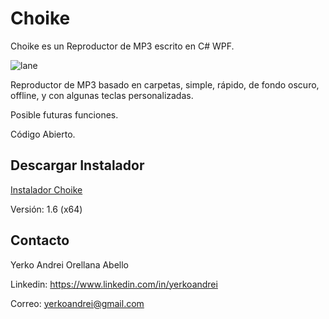 # Choike
Choike es un Reproductor de MP3 escrito en C# WPF.

![lane](https://github.com/YerkoAndrei/Choike/blob/ccfd2e85c7b23b45d42b8d23b7665ff930165802/Choike/Arte/SinCar%C3%A1tula.png)

Reproductor de MP3 basado en carpetas, simple, rápido, de fondo oscuro, offline, y con algunas teclas personalizadas.

Posible futuras funciones.

Código Abierto.

## Descargar Instalador
<a href="https://github.com/YerkoAndrei/Choike/raw/main/Instalador/Release/InstaladorChoike.msi">Instalador Choike</a>

Versión: 1.6 (x64)

## Contacto
Yerko Andrei Orellana Abello

Linkedin: https://www.linkedin.com/in/yerkoandrei

Correo:  yerkoandrei@gmail.com
